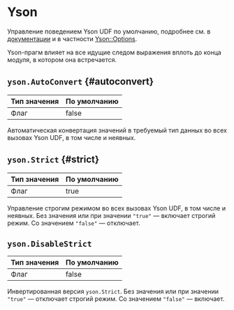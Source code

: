 # Yson

Управление поведением Yson UDF по умолчанию, подробнее см. в [документации](../../udf/list/yson.md) и в частности [Yson::Options](../../udf/list/yson.md#ysonoptions).

Yson-прагм влияет на все идущие следом выражения вплоть до конца модуля, в котором она встречается.

## `yson.AutoConvert` {#autoconvert}

| Тип значения | По умолчанию |
| --- | --- |
| Флаг | false |

Автоматическая конвертация значений в требуемый тип данных во всех вызовах Yson UDF, в том числе и неявных.

## `yson.Strict` {#strict}

| Тип значения | По умолчанию |
| --- | --- |
| Флаг | true |

Управление строгим режимом во всех вызовах Yson UDF, в том числе и неявных. Без значения или при значении `"true"` &mdash; включает строгий режим. Со значением `"false"` &mdash; отключает.

## `yson.DisableStrict`

| Тип значения | По умолчанию |
| --- | --- |
| Флаг | false |

Инвертированная версия `yson.Strict`. Без значения или при значении `"true"` &mdash; отключает строгий режим. Со значением `"false"` &mdash; включает.

